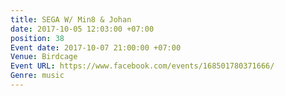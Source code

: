 ```yaml
---
title: SEGA W/ Min8 & Johan
date: 2017-10-05 12:03:00 +07:00
position: 38
Event date: 2017-10-07 21:00:00 +07:00
Venue: Birdcage
Event URL: https://www.facebook.com/events/168501780371666/
Genre: music
---
```


